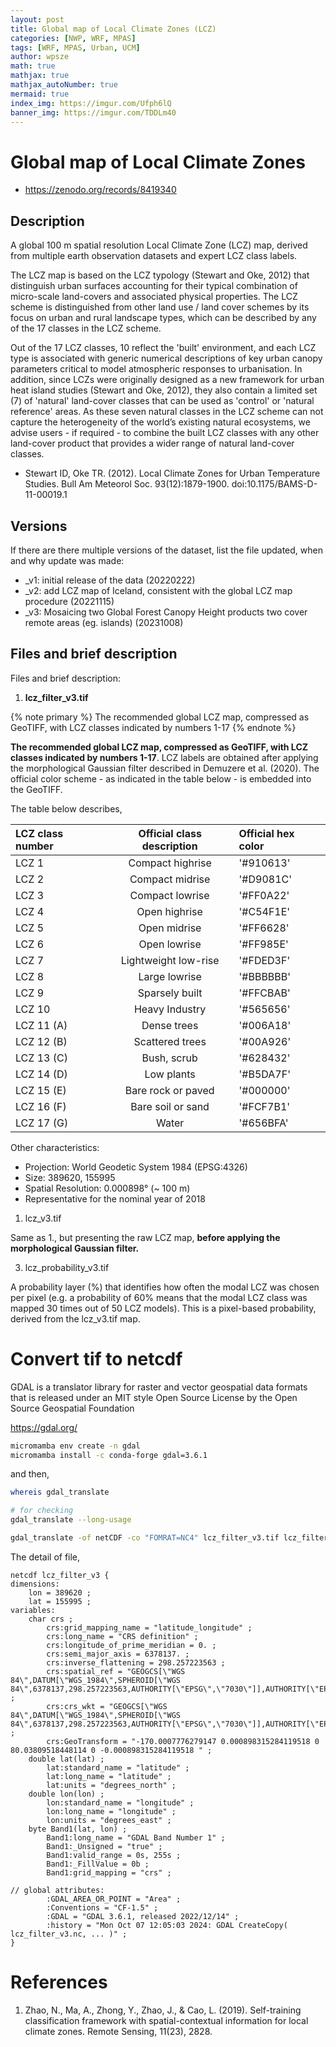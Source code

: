 ```yaml
---
layout: post
title: Global map of Local Climate Zones (LCZ) 
categories: [NWP, WRF, MPAS]
tags: [WRF, MPAS, Urban, UCM]
author: wpsze
math: true
mathjax: true
mathjax_autoNumber: true
mermaid: true
index_img: https://imgur.com/Ufph6lQ
banner_img: https://imgur.com/TDDLm40
---
```


# Global map of Local Climate Zones

- <https://zenodo.org/records/8419340>

## Description

A global 100 m spatial resolution Local Climate Zone (LCZ) map, derived from multiple earth observation datasets and expert LCZ class labels.

The LCZ map is based on the LCZ typology (Stewart and Oke, 2012) that distinguish urban surfaces accounting for their typical combination of micro-scale land-covers and associated physical properties. The LCZ scheme is distinguished from other land use / land cover schemes by its focus on urban and rural landscape types, which can be described by any of the 17 classes in the LCZ scheme.

Out of the 17 LCZ classes, 10 reflect the 'built' environment, and each LCZ type is associated with generic numerical descriptions of key urban canopy parameters critical to model atmospheric responses to urbanisation. In addition, since LCZs were originally designed as a new framework for urban heat island studies (Stewart and Oke, 2012), they also contain a limited set (7) of 'natural' land-cover classes that can be used as 'control' or 'natural reference' areas. As these seven natural classes in the LCZ scheme can not capture the heterogeneity of the world’s existing natural ecosystems, we advise users - if required - to combine the built LCZ classes with any other land-cover product that provides a wider range of natural land-cover classes.

- Stewart ID, Oke TR. (2012). Local Climate Zones for Urban Temperature Studies. Bull Am Meteorol Soc. 93(12):1879-1900. doi:10.1175/BAMS-D-11-00019.1

## Versions

If there are there multiple versions of the dataset, list the file updated, when and why update was made:

- _v1: initial release of the data (20220222)
- _v2: add LCZ map of Iceland, consistent with the global LCZ map procedure (20221115)
- _v3: Mosaicing two Global Forest Canopy Height products two cover remote areas (eg. islands) (20231008)

## Files and brief description

Files and brief description:

1. **lcz_filter_v3.tif**

{% note primary %}
The recommended global LCZ map, compressed as GeoTIFF, with LCZ classes indicated by numbers 1-17
{% endnote %}

**The recommended global LCZ map, compressed as GeoTIFF, with LCZ classes indicated by numbers 1-17**. LCZ labels are obtained after applying the morphological Gaussian filter described in Demuzere et al. (2020). The official color scheme - as indicated in the table below - is embedded into the GeoTIFF.

The table below describes,

| LCZ class number  | Official class description  | Official hex color |
|:------------- |:---------------:|:-------------|
LCZ 1		|	Compact highrise	|	'#910613'	
LCZ 2		|	Compact midrise		|	'#D9081C'
LCZ 3		|	Compact lowrise		|	'#FF0A22'
LCZ 4		|	Open highrise		|	'#C54F1E'
LCZ 5		|	Open midrise		|	'#FF6628'
LCZ 6		|	Open lowrise		|	'#FF985E'
LCZ 7		|	Lightweight low-rise	|	'#FDED3F'
LCZ 8		|	Large lowrise		|	'#BBBBBB'
LCZ 9		|	Sparsely built		|	'#FFCBAB'
LCZ 10		|	Heavy Industry		|	'#565656'
LCZ 11 (A)	|	Dense trees		|	'#006A18'
LCZ 12 (B)	|	Scattered trees		|	'#00A926'
LCZ 13 (C)	|	Bush, scrub		|	'#628432'
LCZ 14 (D)	|	Low plants		|	'#B5DA7F'
LCZ 15 (E)	|	Bare rock or paved	|	'#000000'
LCZ 16 (F)	|	Bare soil or sand	|	'#FCF7B1'
LCZ 17 (G)	|	Water			|	'#656BFA'

	
Other characteristics:
- Projection: World Geodetic System 1984 (EPSG:4326)
- Size: 389620, 155995
- Spatial Resolution: 0.000898° (~ 100 m)
- Representative for the nominal year of 2018


1. lcz_v3.tif

Same as 1., but presenting the raw LCZ map, **before applying the morphological Gaussian filter.**


3. lcz_probability_v3.tif

A probability layer (%) that identifies how often the modal LCZ was chosen per pixel (e.g. a probability of 60% means that the modal LCZ class was mapped 30 times out of 50 LCZ models). This is a pixel-based probability, derived from the lcz_v3.tif map.

# Convert tif to netcdf

GDAL is a translator library for raster and vector geospatial data formats that is released under an MIT style Open Source License by the Open Source Geospatial Foundation

https://gdal.org/ 


```sh
micromamba env create -n gdal
micromamba install -c conda-forge gdal=3.6.1
```
and then,

```sh
whereis gdal_translate

# for checking
gdal_translate --long-usage

gdal_translate -of netCDF -co "FOMRAT=NC4" lcz_filter_v3.tif lcz_filter_v3.nc 
```

The detail of file,

```text
netcdf lcz_filter_v3 {
dimensions:
	lon = 389620 ;
	lat = 155995 ;
variables:
	char crs ;
		crs:grid_mapping_name = "latitude_longitude" ;
		crs:long_name = "CRS definition" ;
		crs:longitude_of_prime_meridian = 0. ;
		crs:semi_major_axis = 6378137. ;
		crs:inverse_flattening = 298.257223563 ;
		crs:spatial_ref = "GEOGCS[\"WGS 84\",DATUM[\"WGS_1984\",SPHEROID[\"WGS 84\",6378137,298.257223563,AUTHORITY[\"EPSG\",\"7030\"]],AUTHORITY[\"EPSG\",\"6326\"]],PRIMEM[\"Greenwich\",0,AUTHORITY[\"EPSG\",\"8901\"]],UNIT[\"degree\",0.0174532925199433,AUTHORITY[\"EPSG\",\"9122\"]],AXIS[\"Latitude\",NORTH],AXIS[\"Longitude\",EAST],AUTHORITY[\"EPSG\",\"4326\"]]" ;
		crs:crs_wkt = "GEOGCS[\"WGS 84\",DATUM[\"WGS_1984\",SPHEROID[\"WGS 84\",6378137,298.257223563,AUTHORITY[\"EPSG\",\"7030\"]],AUTHORITY[\"EPSG\",\"6326\"]],PRIMEM[\"Greenwich\",0,AUTHORITY[\"EPSG\",\"8901\"]],UNIT[\"degree\",0.0174532925199433,AUTHORITY[\"EPSG\",\"9122\"]],AXIS[\"Latitude\",NORTH],AXIS[\"Longitude\",EAST],AUTHORITY[\"EPSG\",\"4326\"]]" ;
		crs:GeoTransform = "-170.0007776279147 0.000898315284119518 0 80.03809518448114 0 -0.000898315284119518 " ;
	double lat(lat) ;
		lat:standard_name = "latitude" ;
		lat:long_name = "latitude" ;
		lat:units = "degrees_north" ;
	double lon(lon) ;
		lon:standard_name = "longitude" ;
		lon:long_name = "longitude" ;
		lon:units = "degrees_east" ;
	byte Band1(lat, lon) ;
		Band1:long_name = "GDAL Band Number 1" ;
		Band1:_Unsigned = "true" ;
		Band1:valid_range = 0s, 255s ;
		Band1:_FillValue = 0b ;
		Band1:grid_mapping = "crs" ;

// global attributes:
		:GDAL_AREA_OR_POINT = "Area" ;
		:Conventions = "CF-1.5" ;
		:GDAL = "GDAL 3.6.1, released 2022/12/14" ;
		:history = "Mon Oct 07 12:05:03 2024: GDAL CreateCopy( lcz_filter_v3.nc, ... )" ;
}
```


# References

1. Zhao, N., Ma, A., Zhong, Y., Zhao, J., & Cao, L. (2019). Self-training classification framework with spatial-contextual information for local climate zones. Remote Sensing, 11(23), 2828.
